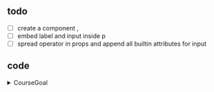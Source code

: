 ## todo

- [ ] create a component ,
- [ ] embed label and input inside p
- [ ] spread operator in props and append all builtin attributes for input

## code

<details>
<summary>CourseGoal</summary>

```tsx
import { ReactNode, ComponentPropsWithoutRef } from "react";

function App() {
  return (
    <main>
      <h1>Let's get started!</h1>
      <Input id="email" label="email" disabled />
      <Input id="email" label="email" type="number" />
    </main>
  );
}

export default App;

type InputProps = {
  id: string;
  label: string;
} & ComponentPropsWithoutRef<"input">;

// get all build props for input

function Input({ id, label, ...props }: InputProps) {
  return (
    <p>
      <label htmlFor={id}>label</label>
      <input id="id1" {...props} />
    </p>
  );
}
```

</details>
